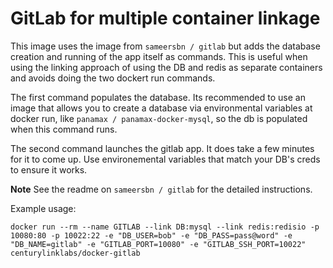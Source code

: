 GitLab for multiple container linkage
=============

This image uses the image from `sameersbn / gitlab` but adds the database creation and running of the app itself as commands. This is useful when using the linking approach of using the DB and redis as separate containers and avoids doing the two dockert run commands.

The first command populates the database. Its recommended to use an image that allows you to create a database via environmental variables at docker run, like `panamax / panamax-docker-mysql`, so the db is populated when this command runs.

The second command launches the gitlab app. It does take a few minutes for it to come up. Use environemental variables that match your DB's creds to ensure it works. 

__Note__ See the readme on `sameersbn / gitlab` for the detailed instructions.

Example usage:

`docker run --rm --name GITLAB --link DB:mysql --link redis:redisio -p 10080:80 -p 10022:22 -e "DB_USER=bob" -e "DB_PASS=pass@word" -e "DB_NAME=gitlab" -e "GITLAB_PORT=10080" -e "GITLAB_SSH_PORT=10022" centurylinklabs/docker-gitlab`
